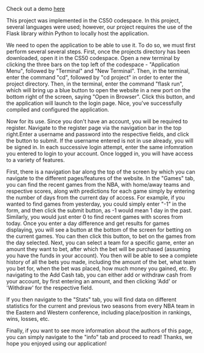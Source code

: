 Check out a demo [here](https://www.youtube.com/watch?v=kDU5XLMuY1g)

This project was implemented in the CS50 codespace. In this project, several languages were used; however, our project requires the use of the Flask library within Python to locally host the application. 

We need to open the application to be able to use it. To do so, we must first perform several several steps. First, once the projects directory has been downloaded, open it in the CS50 codespace. Open a new terminal by clicking the three bars on the top left of the codespace - "Application Menu", followed by "Terminal" and "New Terminal". Then, in the terminal, enter the command "cd", followed by "cd project" in order to enter the project directory. Then, in the terminal, enter the command "flask run", which will bring up a blue button to open the website in a new port on the bottom right of the screen, saying "Open in Browser". Click this button, and the application will launch to the login page. Nice, you've successfully compiled and configured the application.

 Now for its use. Since you don't have an account, you will be required to register. Navigate to the register page via the navigation bar in the top right.Enter a username and password into the respective fields, and click the button to submit. If the username entered is not in use already, you will be signed in. In each successive login attempt, enter the same infomration you entered to login to your account. Once logged in, you will have access to a variety of features. 

First, there is a navigation bar along the top of the screen by which you can navigate to the different pages/features of the website. In the "Games" tab, you can find the recent games from the NBA, with home/away teams and respective scores, along with predictions for each game simply by entering the number of days from the current day of access. For example, if you wanted to find games from yesterday, you could simply enter "-1" in the form, and then click the submit button, as -1 would mean 1 day in the past. Similarly, you would just enter 0 to find recent games with scores from today. Once you enter a day difference and get results for games displaying, you will see a button at the bottom of the screen for betting on the current games. You can then click this button, to bet on the games from the day selected. Next, you can select a team for a specific game, enter an amount they want to bet, after which the bet will be purchased (assuming you have the funds in your account). You then will be able to see a complete history of all the bets you made, including the amount of the bet, what team you bet for, when the bet was placed, how much money you gained, etc. By navigating to the Add Cash tab, you can either add or withdraw cash from your account, by first entering an amount, and then clicking 'Add' or 'Withdraw' for the respective field. 

If you then navigate to the "Stats" tab, you will find data on different statistics for the current and previous two seasons from every NBA team in the Eastern and Western conference, including place/position in rankings, wins, losses, etc. 

Finally, if you want to see more information about the authors of this page, you can simply navigate to the "info" tab and proceed to read! Thanks, we hope you enjoyed using our application!


